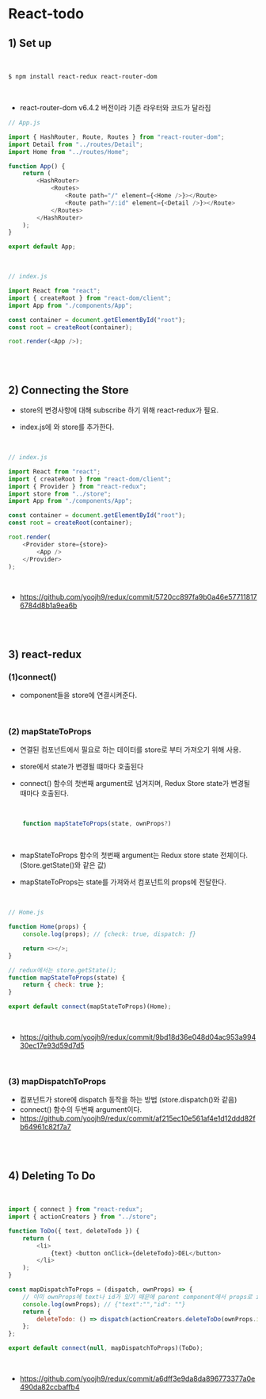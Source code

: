 # React-todo

## 1) Set up

<br>

```
$ npm install react-redux react-router-dom
```

<br>

-   react-router-dom v6.4.2 버전이라 기존 라우터와 코드가 달라짐

```javascript
// App.js

import { HashRouter, Route, Routes } from "react-router-dom";
import Detail from "../routes/Detail";
import Home from "../routes/Home";

function App() {
    return (
        <HashRouter>
            <Routes>
                <Route path="/" element={<Home />}></Route>
                <Route path="/:id" element={<Detail />}></Route>
            </Routes>
        </HashRouter>
    );
}

export default App;
```

<br>

```javascript
// index.js

import React from "react";
import { createRoot } from "react-dom/client";
import App from "./components/App";

const container = document.getElementById("root");
const root = createRoot(container);

root.render(<App />);
```

<br><br>

## 2) Connecting the Store

-   store의 변경사항에 대해 subscribe 하기 위해 react-redux가 필요.

-   index.js에 <Provider/> 와 store를 추가한다.

<br>

```javascript
// index.js

import React from "react";
import { createRoot } from "react-dom/client";
import { Provider } from "react-redux";
import store from "../store";
import App from "./components/App";

const container = document.getElementById("root");
const root = createRoot(container);

root.render(
    <Provider store={store}>
        <App />
    </Provider>
);
```

<br>

-   https://github.com/yoojh9/redux/commit/5720cc897fa9b0a46e577118176784d8b1a9ea6b

<br><br>

## 3) react-redux

### (1)connect()

-   component들을 store에 연결시켜준다.

<br>

### (2) mapStateToProps

-   연결된 컴포넌트에서 필요로 하는 데이터를 store로 부터 가져오기 위해 사용.
-   store에서 state가 변경될 떄마다 호출된다

-   connect() 함수의 첫번째 argument로 넘겨지며, Redux Store state가 변경될 때마다 호출된다.

<br>

```javascript
    function mapStateToProps(state, ownProps?)
```

<br>

-   mapStateToProps 함수의 첫번째 argument는 Redux store state 전체이다. (Store.getState()와 같은 값)

-   mapStateToProps는 state를 가져와서 컴포넌트의 props에 전달한다.

<br>

```javascript
// Home.js

function Home(props) {
    console.log(props); // {check: true, dispatch: ƒ}

    return <></>;
}

// redux에서는 store.getState();
function mapStateToProps(state) {
    return { check: true };
}

export default connect(mapStateToProps)(Home);
```

<br>

-   https://github.com/yoojh9/redux/commit/9bd18d36e048d04ac953a99430ec17e93d59d7d5

<br>

### (3) mapDispatchToProps

-   컴포넌트가 store에 dispatch 동작을 하는 방법 (store.dispatch()와 같음)
-   connect() 함수의 두번째 argument이다.
-   https://github.com/yoojh9/redux/commit/af215ec10e561af4e1d12ddd82fb64961c82f7a7

<br><br>

## 4) Deleting To Do

<br>

```javascript
import { connect } from "react-redux";
import { actionCreators } from "../store";

function ToDo({ text, deleteTodo }) {
    return (
        <li>
            {text} <button onClick={deleteTodo}>DEL</button>
        </li>
    );
}

const mapDispatchToProps = (dispatch, ownProps) => {
    // 이미 ownProps에 text나 id가 있기 때문에 parent component에서 props로 id 안넘겨줘도 됨.
    console.log(ownProps); // {"text":"","id": ""}
    return {
        deleteTodo: () => dispatch(actionCreators.deleteToDo(ownProps.id)),
    };
};

export default connect(null, mapDispatchToProps)(ToDo);
```

<br>

-   https://github.com/yoojh9/redux/commit/a6dff3e9da8da896773377a0e490da82ccbaffb4

<br><br>

